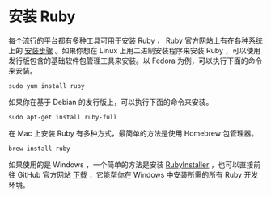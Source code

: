 # 安装 Ruby

每个流行的平台都有多种工具可用于安装 Ruby ， Ruby 官方网站上有在各种系统上的 [安装步骤](https://www.ruby-lang.org/zh_cn/documentation/installation/) 。如果你想在 Linux 上用二进制安装程序来安装 Ruby ，可以使用发行版包含的基础软件包管理工具来安装。以 Fedora 为例，可以执行下面的命令来安装。

```
sudo yum install ruby
```

如果你在基于 Debian 的发行版上，可以执行下面的命令来安装。

```
sudo apt-get install ruby-full
```

在 Mac 上安装 Ruby 有多种方式，最简单的方法是使用 Homebrew 包管理器。

```
brew install ruby
```

如果使用的是 Windows ，一个简单的方法是安装 [RubyInstaller](https://rubyinstaller.org/downloads/) ，也可以直接前往 GitHub 官方网站 [下载](https://github.com/oneclick/rubyinstaller2) ，它能帮你在 Windows 中安装所需的所有 Ruby 开发环境。